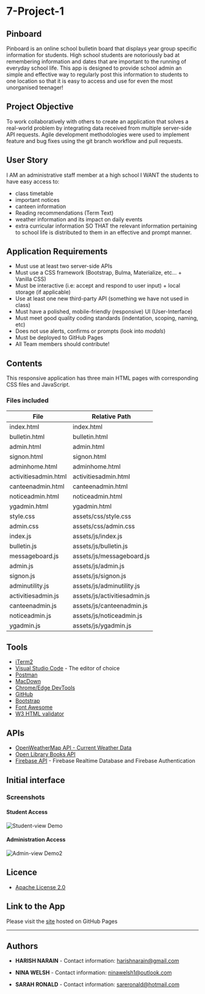 # 7-Project-1
## Pinboard
Pinboard is an online school bulletin board that displays year group specific information for students. High school students are notoriously bad at remembering information and dates that are important to the running of everyday school life. This app is designed to provide school admin an simple and effective way to regularly post this information to students to one location so that it is easy to access and use for even the most unorganised teenager!

## Project Objective
To work collaboratively with others to create an application that solves a real-world problem by integrating data received from multiple server-side API requests. Agile development methodologies were used to implement feature and bug fixes using the git branch workflow and pull requests. 

## User Story

I AM an administrative staff member at a high school
I WANT the students to have easy access to:
* class timetable
* important notices
* canteen information
* Reading recommendations (Term Text)
* weather information and its impact on daily events
* extra curricular information
SO THAT the relevant information pertaining to school life is distributed to them in an effective and prompt manner.

## Application Requirements

* Must use at least two server-side APIs
* Must use a CSS framework (Bootstrap, Bulma, Materialize, etc... + Vanilla CSS)
* Must be interactive (i.e: accept and respond to user input) + local storage (if applicable)
* Use at least one new third-party API (something we have not used in class)
* Must have a polished, mobile-friendly (responsive) UI (User-Interface)
* Must meet good quality coding standards (indentation, scoping, naming, etc)
* Does not use alerts, confirms or prompts (look into _modals_)
* Must be deployed to GitHub Pages
* All Team members should contribute!

## Contents

This responsive application has three main HTML pages with corresponding CSS files and JavaScript.

### Files included
| File | Relative Path |
| ------ | ------ |
| index.html | index.html |
| bulletin.html | bulletin.html |
| admin.html | admin.html |
| signon.html | signon.html |
| adminhome.html | adminhome.html |
| activitiesadmin.html | activitiesadmin.html |
| canteenadmin.html | canteenadmin.html |
| noticeadmin.html | noticeadmin.html |
| ygadmin.html | ygadmin.html |
| style.css | assets/css/style.css |
| admin.css | assets/css/admin.css |
| index.js | assets/js/index.js |
| bulletin.js | assets/js/bulletin.js |
| messageboard.js | assets/js/messageboard.js |
| admin.js | assets/js/admin.js |
| signon.js | assets/js/signon.js |
| adminutility.js | assets/js/adminutility.js |
| activitiesadmin.js | assets/js/activitiesadmin.js |
| canteenadmin.js | assets/js/canteenadmin.js |
| noticeadmin.js | assets/js/noticeadmin.js |
| ygadmin.js | assets/js/ygadmin.js |


## Tools
* [iTerm2](https://www.iterm2.com/)
* [Visual Studio Code](https://code.visualstudio.com/) - The editor of choice
* [Postman](https://www.postman.com/)
* [MacDown](https://macdown.uranusjr.com/)
* [Chrome/Edge DevTools](https://docs.microsoft.com/en-us/microsoft-edge/devtools-guide)
* [GitHub](https://github.com/)
* [Bootstrap](https://getbootstrap.com/docs/4.5/components/alerts/)
* [Font Awesome](https://getbootstrap.com/docs/4.5/components/alerts/)
* [W3 HTML validator](https://validator.w3.org/)

## APIs
* [OpenWeatherMap API - Current Weather Data](https://openweathermap.org/api)
* [Open Library Books API](https://openlibrary.org/dev/docs/api/books)
* [Firebase API](https://firebase.google.com/docs/reference) - Firebase Realtime Database and Firebase Authentication


## Initial interface 
### Screenshots
#### Student Access
![Student-view Demo](https://user-images.githubusercontent.com/65838273/94547772-17f03b80-0293-11eb-9474-cf95491364a2.gif)

#### Administration Access
![Admin-view Demo2](https://user-images.githubusercontent.com/65838273/94750273-04df8780-03c9-11eb-9842-59f67b1e95f5.gif)


## Licence
* [Apache License 2.0](http://www.apache.org/licenses/)

## Link to the App
Please visit the <a href="https://ninetta11.github.io/7-Project-1/">site</a> hosted on GitHub Pages<hr>

## Authors
* **HARISH NARAIN** - 
Contact information:
harishnarain@gmail.com

* **NINA WELSH** - 
Contact information:
ninawelsh1@outlook.com

* **SARAH RONALD** - 
Contact information:
sareronald@hotmail.com

